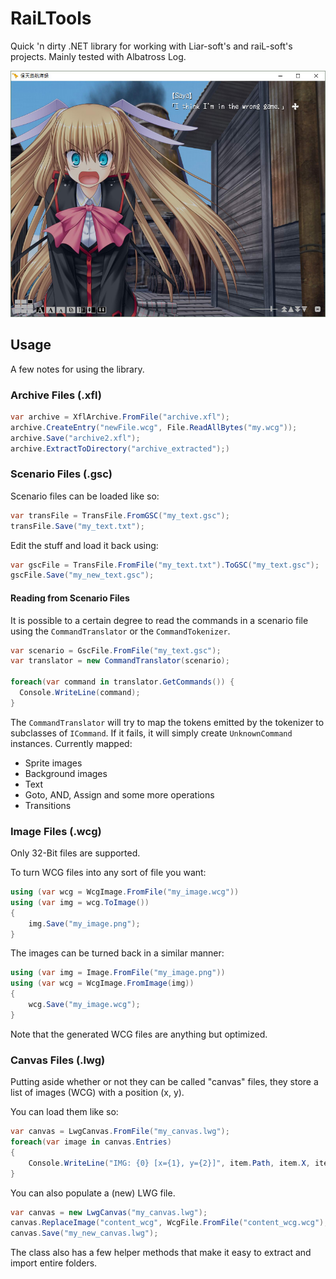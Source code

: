 # RaiLTools

Quick 'n dirty .NET library for working with Liar-soft's and raiL-soft's projects. Mainly tested with Albatross Log.

![Saya meets Albatross](https://raw.githubusercontent.com/EusthEnoptEron/RaiLTools/master/Examples/albatross_edited.jpg "You can do cool stuff.")

## Usage

A few notes for using the library.

### Archive Files (.xfl)

```csharp
var archive = XflArchive.FromFile("archive.xfl");
archive.CreateEntry("newFile.wcg", File.ReadAllBytes("my.wcg"));
archive.Save("archive2.xfl");
archive.ExtractToDirectory("archive_extracted");)
```

### Scenario Files (.gsc)

Scenario files can be loaded like so:

```csharp
var transFile = TransFile.FromGSC("my_text.gsc");
transFile.Save("my_text.txt");
```

Edit the stuff and load it back using:

```csharp
var gscFile = TransFile.FromFile("my_text.txt").ToGSC("my_text.gsc");
gscFile.Save("my_new_text.gsc");
```

#### Reading from Scenario Files

It is possible to a certain degree to read the commands in a scenario file using the `CommandTranslator` or the `CommandTokenizer`.

```csharp
var scenario = GscFile.FromFile("my_text.gsc");
var translator = new CommandTranslator(scenario);

foreach(var command in translator.GetCommands()) {
  Console.WriteLine(command);
}
```

The `CommandTranslator` will try to map the tokens emitted by the tokenizer to subclasses of `ICommand`. If it fails, it will simply create `UnknownCommand` instances. Currently mapped:

- Sprite images
- Background images
- Text
- Goto, AND, Assign and some more operations
- Transitions


### Image Files (.wcg)

Only 32-Bit files are supported.

To turn WCG files into any sort of file you want:

```csharp
using (var wcg = WcgImage.FromFile("my_image.wcg"))
using (var img = wcg.ToImage())
{
    img.Save("my_image.png");
}
```

The images can be turned back in a similar manner:

```csharp
using (var img = Image.FromFile("my_image.png"))
using (var wcg = WcgImage.FromImage(img))
{
    wcg.Save("my_image.wcg");
}
```

Note that the generated WCG files are anything but optimized.


### Canvas Files (.lwg)

Putting aside whether or not they can be called "canvas" files, they store a list of images (WCG) with a position (x, y).

You can load them like so:

```csharp
var canvas = LwgCanvas.FromFile("my_canvas.lwg");
foreach(var image in canvas.Entries)
{
    Console.WriteLine("IMG: {0} [x={1}, y={2}]", item.Path, item.X, item.Y);
}
```

You can also populate a (new) LWG file.

```csharp
var canvas = new LwgCanvas("my_canvas.lwg");
canvas.ReplaceImage("content_wcg", WcgFile.FromFile("content_wcg.wcg"), 0, 0);
canvas.Save("my_new_canvas.lwg");
```

The class also has a few helper methods that make it easy to extract and import entire folders.
